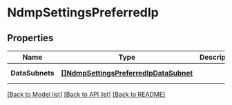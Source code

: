 # NdmpSettingsPreferredIp

## Properties
Name | Type | Description | Notes
------------ | ------------- | ------------- | -------------
**DataSubnets** | [**[]NdmpSettingsPreferredIpDataSubnet**](NdmpSettingsPreferredIpDataSubnet.md) |  | [default to null]

[[Back to Model list]](../README.md#documentation-for-models) [[Back to API list]](../README.md#documentation-for-api-endpoints) [[Back to README]](../README.md)


